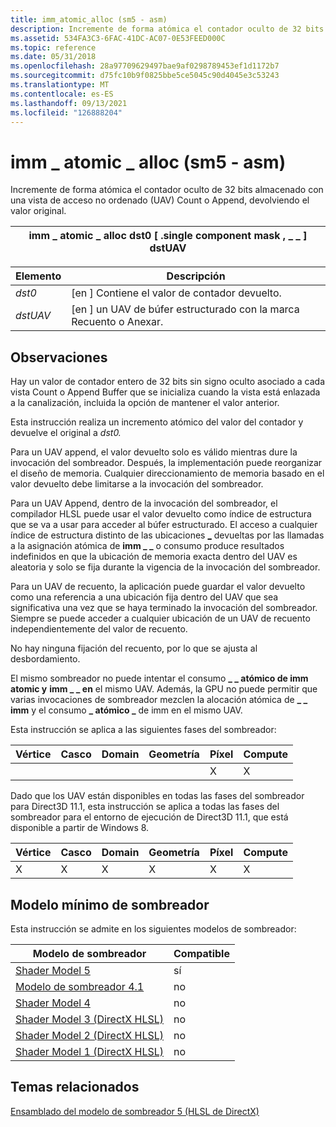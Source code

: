 ```yaml
---
title: imm_atomic_alloc (sm5 - asm)
description: Incremente de forma atómica el contador oculto de 32 bits almacenado con una vista de acceso no ordenado (UAV) Count o Append, devolviendo el valor original.
ms.assetid: 534FA3C3-6FAC-41DC-AC07-0E53FEED000C
ms.topic: reference
ms.date: 05/31/2018
ms.openlocfilehash: 28a97709629497bae9af0298789453ef1d1172b7
ms.sourcegitcommit: d75fc10b9f0825bbe5ce5045c90d4045e3c53243
ms.translationtype: MT
ms.contentlocale: es-ES
ms.lasthandoff: 09/13/2021
ms.locfileid: "126888204"
---
```

# <a name="imm_atomic_alloc-sm5---asm"></a>imm \_ atomic \_ alloc (sm5 - asm)

Incremente de forma atómica el contador oculto de 32 bits almacenado con una vista de acceso no ordenado (UAV) Count o Append, devolviendo el valor original.



| imm \_ atomic \_ alloc dst0 \[ .single component mask , \_ \_ \] dstUAV |
|-------------------------------------------------------------|



 



| Elemento                                                                                           | Descripción                                                               |
|------------------------------------------------------------------------------------------------|---------------------------------------------------------------------------|
| <span id="dst0"></span><span id="DST0"></span>*dst0*<br/>                                | \[en \] Contiene el valor de contador devuelto.<br/>                    |
| <span id="dstUAV"></span><span id="dstuav"></span><span id="DSTUAV"></span>*dstUAV*<br/> | \[en \] un UAV de búfer estructurado con la marca Recuento o Anexar. <br/> |



 

## <a name="remarks"></a>Observaciones

Hay un valor de contador entero de 32 bits sin signo oculto asociado a cada vista Count o Append Buffer que se inicializa cuando la vista está enlazada a la canalización, incluida la opción de mantener el valor anterior.

Esta instrucción realiza un incremento atómico del valor del contador y devuelve el original a *dst0.*

Para un UAV append, el valor devuelto solo es válido mientras dure la invocación del sombreador. Después, la implementación puede reorganizar el diseño de memoria. Cualquier direccionamiento de memoria basado en el valor devuelto debe limitarse a la invocación del sombreador.

Para un UAV Append, dentro de la invocación del sombreador, el compilador HLSL puede usar el valor devuelto como índice de estructura que se va a usar para acceder al búfer estructurado. El acceso a cualquier índice de estructura distinto de las ubicaciones [ \_](imm-atomic-consume--sm5---asm-.md) devueltas por las llamadas a la asignación atómica de **imm \_ \_** o consumo produce resultados indefinidos en que la ubicación de memoria exacta dentro del UAV es aleatoria y solo se fija durante la vigencia de la invocación del sombreador.

Para un UAV de recuento, la aplicación puede guardar el valor devuelto como una referencia a una ubicación fija dentro del UAV que sea significativa una vez que se haya terminado la invocación del sombreador. Siempre se puede acceder a cualquier ubicación de un UAV de recuento independientemente del valor de recuento.

No hay ninguna fijación del recuento, por lo que se ajusta al desbordamiento.

El mismo sombreador no puede intentar el consumo **\_ \_ atómico de imm atomic y** **imm \_ \_ en** el mismo UAV. Además, la GPU no puede permitir que varias invocaciones de sombreador mezclen la alocación atómica de **\_ \_ imm** y el consumo **\_ atómico \_** de imm en el mismo UAV.

Esta instrucción se aplica a las siguientes fases del sombreador:



| Vértice | Casco | Domain | Geometría | Píxel | Compute |
|--------|------|--------|----------|-------|---------|
|        |      |        |          | X     | X       |



 

Dado que los UAV están disponibles en todas las fases del sombreador para Direct3D 11.1, esta instrucción se aplica a todas las fases del sombreador para el entorno de ejecución de Direct3D 11.1, que está disponible a partir de Windows 8.



| Vértice | Casco | Domain | Geometría | Píxel | Compute |
|--------|------|--------|----------|-------|---------|
| X      | X    | X      | X        | X     | X       |



 

## <a name="minimum-shader-model"></a>Modelo mínimo de sombreador

Esta instrucción se admite en los siguientes modelos de sombreador:



| Modelo de sombreador                                              | Compatible |
|-----------------------------------------------------------|-----------|
| [Shader Model 5](d3d11-graphics-reference-sm5.md)        | sí       |
| [Modelo de sombreador 4.1](dx-graphics-hlsl-sm4.md)              | no        |
| [Shader Model 4](dx-graphics-hlsl-sm4.md)                | no        |
| [Shader Model 3 (DirectX HLSL)](dx-graphics-hlsl-sm3.md) | no        |
| [Shader Model 2 (DirectX HLSL)](dx-graphics-hlsl-sm2.md) | no        |
| [Shader Model 1 (DirectX HLSL)](dx-graphics-hlsl-sm1.md) | no        |



 

## <a name="related-topics"></a>Temas relacionados

<dl> <dt>

[Ensamblado del modelo de sombreador 5 (HLSL de DirectX)](shader-model-5-assembly--directx-hlsl-.md)
</dt> </dl>

 

 





